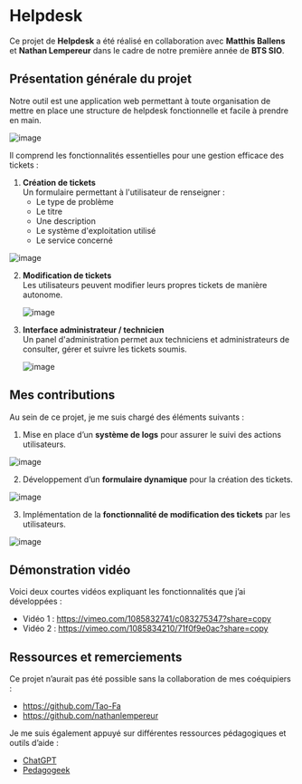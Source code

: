 # Helpdesk

Ce projet de **Helpdesk** a été réalisé en collaboration avec **Matthis Ballens** et **Nathan Lempereur** dans le cadre de notre première année de **BTS SIO**.

## Présentation générale du projet

Notre outil est une application web permettant à toute organisation de mettre en place une structure de helpdesk fonctionnelle et facile à prendre en main.

![image](https://github.com/user-attachments/assets/9370082e-5598-4a19-9811-f633ee99c5ad)


Il comprend les fonctionnalités essentielles pour une gestion efficace des tickets :

1. **Création de tickets**  
   Un formulaire permettant à l'utilisateur de renseigner :
   - Le type de problème  
   - Le titre  
   - Une description  
   - Le système d'exploitation utilisé  
   - Le service concerné  

![image](https://github.com/user-attachments/assets/20c518b5-9b33-4457-a5cc-dac8f9fe8cef)


2. **Modification de tickets**  
   Les utilisateurs peuvent modifier leurs propres tickets de manière autonome.

   ![image](https://github.com/user-attachments/assets/9c514b80-c580-456a-9a14-b2419a14c981)


3. **Interface administrateur / technicien**  
   Un panel d'administration permet aux techniciens et administrateurs de consulter, gérer et suivre les tickets soumis.

   ![image](https://github.com/user-attachments/assets/8741f71a-2d25-4f07-94c6-8bd5098dd9df)


## Mes contributions

Au sein de ce projet, je me suis chargé des éléments suivants :

1. Mise en place d’un **système de logs** pour assurer le suivi des actions utilisateurs.

![image](https://github.com/user-attachments/assets/969f0f2f-7256-494c-8848-4138064abc0f)

2. Développement d’un **formulaire dynamique** pour la création des tickets.

![image](https://github.com/user-attachments/assets/b9c603fd-e8de-49f1-b358-8e1d9e922465)

3. Implémentation de la **fonctionnalité de modification des tickets** par les utilisateurs.

![image](https://github.com/user-attachments/assets/ee0ed4bc-3382-4893-9a03-588fe7f06b06)

## Démonstration vidéo

Voici deux courtes vidéos expliquant les fonctionnalités que j’ai développées :

- Vidéo 1 : https://vimeo.com/1085832741/c083275347?share=copy
- Vidéo 2 : https://vimeo.com/1085834210/71f0f9e0ac?share=copy

## Ressources et remerciements

Ce projet n’aurait pas été possible sans la collaboration de mes coéquipiers :

- https://github.com/Tao-Fa 
- https://github.com/nathanlempereur

Je me suis également appuyé sur différentes ressources pédagogiques et outils d’aide :

- [ChatGPT](https://chatgpt.com)  
- [Pedagogeek](https://pedagogeek.fr/public/)
